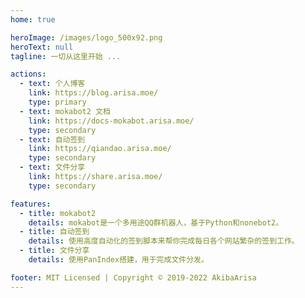 ```yaml
---
home: true

heroImage: /images/logo_500x92.png
heroText: null
tagline: 一切从这里开始 ...

actions:
  - text: 个人博客
    link: https://blog.arisa.moe/
    type: primary
  - text: mokabot2 文档
    link: https://docs-mokabot.arisa.moe/
    type: secondary
  - text: 自动签到
    link: https://qiandao.arisa.moe/
    type: secondary
  - text: 文件分享
    link: https://share.arisa.moe/
    type: secondary

features:
  - title: mokabot2
    details: mokabot是一个多用途QQ群机器人，基于Python和nonebot2。
  - title: 自动签到
    details: 使用高度自动化的签到脚本来帮你完成每日各个网站繁杂的签到工作。
  - title: 文件分享
    details: 使用PanIndex搭建，用于完成文件分发。	

footer: MIT Licensed | Copyright © 2019-2022 AkibaArisa
---
```


